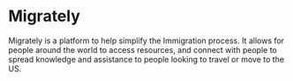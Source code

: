 # Migrately
Migrately is a platform to help simplify the Immigration process. It allows for people around the world to access resources, and connect with people to spread knowledge and assistance to people looking to travel or move to the US.
